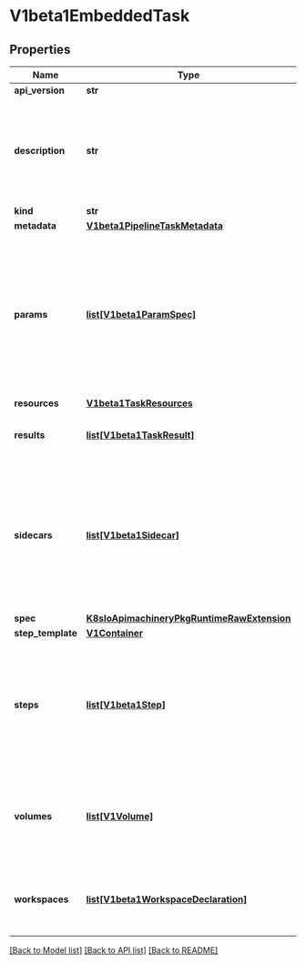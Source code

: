 # V1beta1EmbeddedTask

## Properties
Name | Type | Description | Notes
------------ | ------------- | ------------- | -------------
**api_version** | **str** |  | [optional] 
**description** | **str** | Description is a user-facing description of the task that may be used to populate a UI. | [optional] 
**kind** | **str** |  | [optional] 
**metadata** | [**V1beta1PipelineTaskMetadata**](V1beta1PipelineTaskMetadata.md) |  | [optional] 
**params** | [**list[V1beta1ParamSpec]**](V1beta1ParamSpec.md) | Params is a list of input parameters required to run the task. Params must be supplied as inputs in TaskRuns unless they declare a default value. | [optional] 
**resources** | [**V1beta1TaskResources**](V1beta1TaskResources.md) |  | [optional] 
**results** | [**list[V1beta1TaskResult]**](V1beta1TaskResult.md) | Results are values that this Task can output | [optional] 
**sidecars** | [**list[V1beta1Sidecar]**](V1beta1Sidecar.md) | Sidecars are run alongside the Task&#39;s step containers. They begin before the steps start and end after the steps complete. | [optional] 
**spec** | [**K8sIoApimachineryPkgRuntimeRawExtension**](K8sIoApimachineryPkgRuntimeRawExtension.md) |  | [optional] 
**step_template** | [**V1Container**](https://github.com/kubernetes-client/python/blob/master/kubernetes/docs/V1Container.md) |  | [optional] 
**steps** | [**list[V1beta1Step]**](V1beta1Step.md) | Steps are the steps of the build; each step is run sequentially with the source mounted into /workspace. | [optional] 
**volumes** | [**list[V1Volume]**](https://github.com/kubernetes-client/python/blob/master/kubernetes/docs/V1Volume.md) | Volumes is a collection of volumes that are available to mount into the steps of the build. | [optional] 
**workspaces** | [**list[V1beta1WorkspaceDeclaration]**](V1beta1WorkspaceDeclaration.md) | Workspaces are the volumes that this Task requires. | [optional] 

[[Back to Model list]](../README.md#documentation-for-models) [[Back to API list]](../README.md#documentation-for-api-endpoints) [[Back to README]](../README.md)


